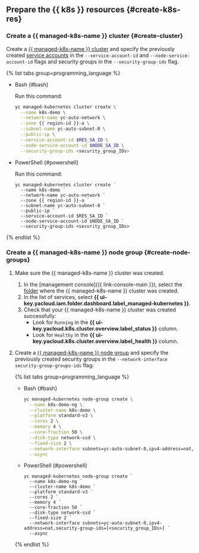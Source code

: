 ## Prepare the {{ k8s }} resources {#create-k8s-res}

### Create a {{ managed-k8s-name }} cluster {#create-cluster}

Create a [{{ managed-k8s-name }} cluster](../../managed-kubernetes/concepts/index.md#kubernetes-cluster) and specify the previously created [service accounts](../../iam/concepts/users/service-accounts.md) in the `--service-account-id` and `--node-service-account-id` flags and security groups in the `--security-group-ids` flag.

{% list tabs group=programming_language %}

- Bash {#bash}

   Run this command:

   ```bash
   yc managed-kubernetes cluster create \
     --name k8s-demo \
     --network-name yc-auto-network \
     --zone {{ region-id }}-a \
     --subnet-name yc-auto-subnet-0 \
     --public-ip \
     --service-account-id $RES_SA_ID \
     --node-service-account-id $NODE_SA_ID \
     --security-group-ids <security_group_IDs>
   ```

- PowerShell {#powershell}

   Run this command:

   ```shell script
   yc managed-kubernetes cluster create `
     --name k8s-demo `
     --network-name yc-auto-network `
     --zone {{ region-id }}-a `
     --subnet-name yc-auto-subnet-0 `
     --public-ip `
     --service-account-id $RES_SA_ID `
     --node-service-account-id $NODE_SA_ID `
     --security-group-ids <security_group_IDs>
   ```

{% endlist %}

### Create a {{ managed-k8s-name }} node group {#create-node-groups}

1. Make sure the {{ managed-k8s-name }} cluster was created.
   1. In the [management console]({{ link-console-main }}), select the [folder](../../resource-manager/concepts/resources-hierarchy.md#folder) where the {{ managed-k8s-name }} cluster was created.
   1. In the list of services, select **{{ ui-key.yacloud.iam.folder.dashboard.label_managed-kubernetes }}**.
   1. Check that your {{ managed-k8s-name }} cluster was created successfully:
      * Look for `Running` in the **{{ ui-key.yacloud.k8s.cluster.overview.label_status }}** column.
      * Look for `Healthy` in the **{{ ui-key.yacloud.k8s.cluster.overview.label_health }}** column.
1. Create a [{{ managed-k8s-name }} node group](../../managed-kubernetes/concepts/index.md#node-group) and specify the previously created security groups in the `--network-interface security-group-groups-ids` flag:

   {% list tabs group=programming_language %}

   - Bash {#bash}

      ```bash
      yc managed-kubernetes node-group create \
        --name k8s-demo-ng \
        --cluster-name k8s-demo \
        --platform standard-v3 \
        --cores 2 \
        --memory 4 \
        --core-fraction 50 \
        --disk-type network-ssd \
        --fixed-size 2 \
        --network-interface subnets=yc-auto-subnet-0,ipv4-address=nat,security-group-ids=[<security_group_IDs>] \
        --async
      ```

   - PowerShell {#powershell}

      ```shell script
      yc managed-kubernetes node-group create `
        --name k8s-demo-ng `
        --cluster-name k8s-demo `
        --platform standard-v3 `
        --cores 2 `
        --memory 4 `
        --core-fraction 50 `
        --disk-type network-ssd `
        --fixed-size 2 `
        --network-interface subnets=yc-auto-subnet-0,ipv4-address=nat,security-group-ids=[<security_group_IDs>] `
        --async
      ```

   {% endlist %}